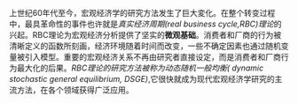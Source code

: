 上世纪60年代至今，宏观经济学的研究方法发生了巨大変化。在整个转变过程中，最具革命性的事件也许就是*真实经济周期(real business cycle,RBC)理论*的兴起。RBC理论为宏观经济分析提供了坚实的**微观基础**。消费者和厂商的行为被清晰定义的函数所刻画，经济环境随着时间而改变，一些不确定因素也通过随机变量被引入模型。重要的宏观经济关系不再由研究者直接设定，而是消费者和厂商行为最大化的后果。*RBC理论的研究方法被称为动态随机一般均衡( dynamic stochastic general equilibrium, DSGE)*,它很快就成为现代宏观经济学研究的主流方法，在各个领域获得广泛应用。